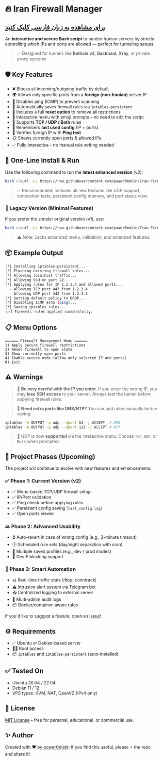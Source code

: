 # 🔥 Iran Firewall Manager  
## [برای مشاهده به زبان فارسی کلیک کنید](README.fa.md)

An **interactive and secure Bash script** to harden Iranian servers by strictly controlling which IPs and ports are allowed — perfect for tunneling setups.

> ✅ Designed for tunnels like **Rathole v2**, **Backhaul**, **Xray**, or private proxy systems


## 🛡️ Key Features

- ❌ Blocks all incoming/outgoing traffic by default  
- 🌍 Allows only specific ports from a **foreign (non-Iranian)** server IP  
- 🔕 Disables ping (ICMP) to prevent scanning  
- 💾 Automatically saves firewall rules via `iptables-persistent`  
- 🔁 Includes a full **reset option** to remove all restrictions  
- 📱 Interactive menu with emoji prompts – no need to edit the script  
- 🔐 Supports **TCP / UDP / Both** rules  
- 🧠 Remembers **last used config** (IP + ports)  
- 🧪 Verifies foreign IP with **Ping test**  
- 📋 Shows currently open ports & allowed IPs  
- ✅ Fully interactive – no manual rule writing needed  

## 🚀 One-Line Install & Run

Use the following command to run the **latest enhanced version** (v2):

```bash
bash <(curl -Ls https://raw.githubusercontent.com/power0matin/Iran-Firewall-Manager/main/firewall-manager-v2.sh)
```

> ✅ Recommended: Includes all new features like UDP support, connection tests, persistent config memory, and port status view.


### 🧪 Legacy Version (Minimal Features)

If you prefer the simpler original version (v1), use:

```bash
bash <(curl -Ls https://raw.githubusercontent.com/power0matin/Iran-Firewall-Manager/main/firewall-manager.sh)
```

> ⚠️ Note: Lacks advanced menu, validation, and extended features.

## 📦 Example Output

```bash
[*] Installing iptables-persistent...
[*] Flushing existing firewall rules...
[*] Allowing localhost traffic...
[*] Allowing SSH on port 22...
[*] Applying rules for IP 1.2.3.4 and allowed ports...
  - Allowing TCP port 443 from 1.2.3.4
  - Allowing UDP port 443 from 1.2.3.4
[*] Setting default policy to DROP...
[*] Disabling ICMP echo (ping)...
[*] Saving iptables rules...
[✅] Firewall rules applied successfully.
```


## 📋 Menu Options

```
====== Firewall Management Menu ======
1) Apply secure firewall restrictions
2) Reset firewall to open state
3) Show currently open ports
4) Enable secure mode (allow only selected IP and ports)
0) Exit
```


## ⚠️ Warnings

> 🛑 **Be very careful with the IP you enter.**
> If you enter the wrong IP, you may **lose SSH access** to your server. Always test the tunnel before applying firewall rules.

> 🧠 **Need extra ports like DNS/NTP?**
> You can add rules manually before saving:

```bash
iptables -A OUTPUT -p udp --dport 53 -j ACCEPT  # DNS  
iptables -A OUTPUT -p udp --dport 123 -j ACCEPT # NTP  
```

> 📡 UDP is now **supported** via the interactive menu. Choose `TCP`, `UDP`, or `Both` when prompted.


## 🧱 Project Phases (Upcoming)

The project will continue to evolve with new features and enhancements:

### ✅ Phase 1: Current Version (v2)

* ✅ Menu-based TCP/UDP firewall setup
* ✅ IP/Port validation
* ✅ Ping check before applying rules
* ✅ Persistent config saving (`last_config.log`)
* ✅ Open ports viewer

### 🔜 Phase 2: Advanced Usability

* ⏳ Auto-revert in case of wrong config (e.g., 2-minute timeout)
* 🕒 Scheduled rule sets (day/night separation with cron)
* 🔁 Multiple saved profiles (e.g., dev / prod modes)
* 📅 GeoIP blocking support

### 🧠 Phase 3: Smart Automation

* 📊 Real-time traffic stats (iftop, conntrack)
* ⚠️ Intrusion alert system via Telegram bot
* 📥 Centralized logging to external server
* 👥 Multi-admin audit logs
* 📦 Docker/container-aware rules

If you'd like to suggest a feature, open an [Issue](https://github.com/power0matin/Iran-Firewall-Manager/issues)!


## ⚙️ Requirements

* ✅ Ubuntu or Debian-based server
* 🧑‍💻 Root access
* 📦 `iptables` and `iptables-persistent` (auto-installed)


## ✅ Tested On

* Ubuntu 20.04 / 22.04
* Debian 11 / 12
* VPS types: KVM, NAT, OpenVZ (IPv4 only)


## 📄 License

[MIT License](LICENSE) – free for personal, educational, or commercial use.


## ✨ Author

Created with ❤️ by [power0matin](https://github.com/power0matin)
If you find this useful, please ⭐ the repo and share it!

